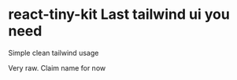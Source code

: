 # react-tiny-kit Last tailwind ui you need

Simple clean tailwind usage

Very raw. Claim name for now
